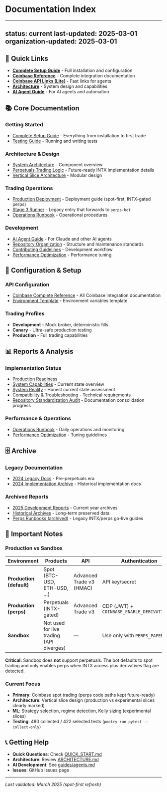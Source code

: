 # Documentation Index

---
status: current
last-updated: 2025-03-01
organization-updated: 2025-03-01
---

## 📍 Quick Links

- **[Complete Setup Guide](guides/complete_setup_guide.md)** - Full installation and configuration
- **[Coinbase Reference](reference/coinbase_complete.md)** - Complete integration documentation
- **[Coinbase API Links (Lite)](reference/coinbase_api_links.md)** - Fast links for agents
- **[Architecture](ARCHITECTURE.md)** - System design and capabilities
- **[AI Agent Guide](guides/agents.md)** - For AI agents and automation

## 📚 Core Documentation

### Getting Started
- [Complete Setup Guide](guides/complete_setup_guide.md) - Everything from installation to first trade
- [Testing Guide](guides/testing.md) - Running and writing tests

### Architecture & Design
- [System Architecture](ARCHITECTURE.md) - Component overview
- [Perpetuals Trading Logic](reference/trading_logic_perps.md) - Future-ready INTX implementation details
- [Vertical Slice Architecture](../src/bot_v2/SLICES.md) - Modular design

### Trading Operations
- [Production Deployment](guides/production.md) - Deployment guide (spot-first, INTX-gated perps)
- [Stage 3 Runner](../scripts/stage3_runner.py) - Legacy entry that forwards to `perps-bot`
- [Operations Runbook](ops/operations_runbook.md) - Operational procedures

### Development
- [AI Agent Guide](guides/agents.md) - For Claude and other AI agents
- [Repository Organization](guides/repository_organization.md) - Structure and maintenance standards
- [Contributing Guidelines](../CONTRIBUTING.md) - Development workflow
- [Performance Optimization](guides/performance_optimization.md) - Performance tuning

## 🔧 Configuration & Setup

### API Configuration  
- [Coinbase Complete Reference](reference/coinbase_complete.md) - All Coinbase integration documentation
- [Environment Template](../.env.template) - Environment variables template

### Trading Profiles
- **Development** - Mock broker, deterministic fills
- **Canary** - Ultra-safe production testing
- **Production** - Full trading capabilities

## 📊 Reports & Analysis

### Implementation Status
- [Production Readiness](guides/production.md#production-readiness-requirements)
- [System Capabilities](reference/system_capabilities.md) - Current state overview
- [System Reality](reference/system_reality.md) - Honest current state assessment
- [Compatibility & Troubleshooting](reference/compatibility_troubleshooting.md) - Technical requirements
- [Repository Standardization Audit](REPOSITORY_STANDARDIZATION_AUDIT.md) - Documentation consolidation progress

### Performance & Operations
- [Operations Runbook](ops/operations_runbook.md) - Daily operations and monitoring
- [Performance Optimization](guides/performance_optimization.md) - Tuning guidelines

## 🗄️ Archive

### Legacy Documentation
- [2024 Legacy Docs](ARCHIVE/2024_legacy/) - Pre-perpetuals era
- [2024 Implementation Archive](ARCHIVE/2024_implementation/) - Historical implementation docs

### Archived Reports
- [2025 Development Reports](../archived/2025_reports/) - Current year archives
- [Historical Archives](../archived/HISTORICAL/) - Long-term preserved data
- [Perps Runbooks (archived)](archive_2025/) - Legacy INTX/perps go-live guides

## 🚨 Important Notes

### Production vs Sandbox

| Environment | Products | API | Authentication |
|------------|----------|-----|----------------|
| **Production (default)** | Spot (BTC-USD, ETH-USD, …) | Advanced Trade v3 (HMAC) | API key/secret |
| **Production (perps)** | Perpetuals (INTX-gated) | Advanced Trade v3 | CDP (JWT) + `COINBASE_ENABLE_DERIVATIVES=1` |
| **Sandbox** | Not used for live trading (API diverges) | — | Use only with `PERPS_PAPER=1` |

**Critical:** Sandbox does **not** support perpetuals. The bot defaults to spot trading and only enables perps when INTX access plus derivatives flag are detected.

### Current Focus
- **Primary**: Coinbase spot trading (perps code paths kept future-ready)
- **Architecture**: Vertical slice design (production vs experimental slices clearly marked)
- **ML**: Strategy selection, regime detection, Kelly sizing (experimental slices)
- **Testing**: 480 collected / 422 selected tests (`poetry run pytest --collect-only`)

## 📞 Getting Help

- **Quick Questions**: Check [QUICK_START.md](QUICK_START.md)
- **Architecture**: Review [ARCHITECTURE.md](ARCHITECTURE.md)
- **AI Development**: See [guides/agents.md](guides/agents.md)
- **Issues**: GitHub Issues page

---

*Last validated: March 2025 (spot-first refresh)*

